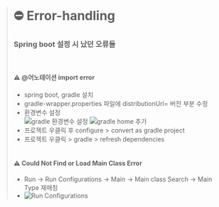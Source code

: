 > # ⛔ Error-handling
> ### Spring boot 설정 시 났던 오류들
>
> <br>
> 
> #### :warning: @어노테이션 import error
> - spring boot, gradle 설치 <br>
> - gradle-wrapper.properties 파일에 distributionUrl= 버전 부분 수정
> - 환경변수 설정 <br>
> ![gradle 환경변수 설정](https://user-images.githubusercontent.com/76691954/156149207-90433adf-944e-4e4b-956a-fa859865406e.PNG)
> ![gradle home 추가](https://user-images.githubusercontent.com/76691954/156149222-62417ac7-f576-4e67-93d6-d766fc8eb35c.PNG)
> - 프로젝트 우클릭 후 configure > convert as gradle project 
> -  프로젝트 우클릭 > gradle > refresh dependencies <br> <br>
> #### :warning: Could Not Find or Load Main Class Error
> - Run -> Run Configurations -> Main -> Main class Search -> Main Type 재매칭 
> - ![Run Configurations](https://user-images.githubusercontent.com/76691954/156162447-e0197576-2863-476f-95aa-2d51defe3d23.png)
